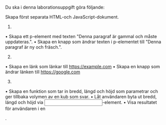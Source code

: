 Du ska i denna laborationsuppgift göra följande:

Skapa först separata HTML-och JavaScript-dokument.

1.
• Skapa ett p-element med texten "Denna paragraf är gammal och måste uppdateras.".
• Skapa en knapp som ändrar texten i p-elementet till "Denna paragraf är ny och fräsch.".

2.
• Skapa en länk som länkar till https://example.com
• Skapa en knapp som ändrar länken till https://google.com

3.
• Skapa en funktion som tar in bredd, längd och höjd som parametrar och ger tillbaka volymen av en kub som svar.
• Låt användaren byta ut bredd, längd och höjd via <input>-element.
• Visa resultatet för användaren i en <div>.